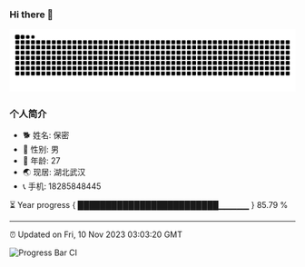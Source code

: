 ### Hi there 👋
![](https://raw.githubusercontent.com/IYUYI/IYUYI/output/github-contribution-grid-snake-dark.svg)

### 个人简介
- 🐕 姓名: 保密
- 👦 性别: 男
- 🧭 年龄: 27
- 🌏 现居: 湖北武汉
- 📞 手机: 18285848445

⏳ Year progress { █████████████████████████▁▁▁▁▁ } 85.79 %

---

⏰ Updated on Fri, 10 Nov 2023 03:03:20 GMT

![Progress Bar CI](https://github.com/IYUYI/IYUYI/workflows/Progress%20Bar%20CI/badge.svg)

